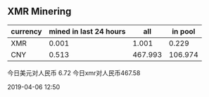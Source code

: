 ## XMR Minering

|currency|mined in last 24 hours|all|in pool|
|---|---|---|---|
|XMR|0.001|1.001|0.229|
|CNY|0.513|467.993|106.974|

今日美元对人民币 6.72	今日xmr对人民币467.58


2019-04-06 12:50